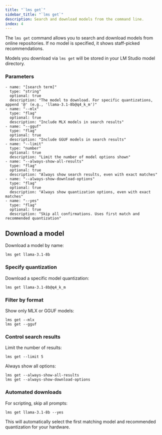 ```yaml
---
title: "`lms get`"
sidebar_title: "`lms get`"
description: Search and download models from the command line.
index: 4
---
```


The `lms get` command allows you to search and download models from online repositories. If no model is specified, it shows staff-picked recommendations.

Models you download via `lms get` will be stored in your LM Studio model directory. 

### Parameters
```lms_params
- name: "[search term]"
  type: "string"
  optional: true
  description: "The model to download. For specific quantizations, append '@' (e.g., 'llama-3.1-8b@q4_k_m')"
- name: "--mlx"
  type: "flag"
  optional: true
  description: "Include MLX models in search results"
- name: "--gguf"
  type: "flag"
  optional: true
  description: "Include GGUF models in search results"
- name: "--limit"
  type: "number"
  optional: true
  description: "Limit the number of model options shown"
- name: "--always-show-all-results"
  type: "flag"
  optional: true
  description: "Always show search results, even with exact matches"
- name: "--always-show-download-options"
  type: "flag"
  optional: true
  description: "Always show quantization options, even with exact matches"
- name: "--yes"
  type: "flag"
  optional: true
  description: "Skip all confirmations. Uses first match and recommended quantization"
```

## Download a model

Download a model by name:

```shell
lms get llama-3.1-8b
```

### Specify quantization

Download a specific model quantization:

```shell
lms get llama-3.1-8b@q4_k_m
```

### Filter by format

Show only MLX or GGUF models:

```shell
lms get --mlx
lms get --gguf
```

### Control search results

Limit the number of results:

```shell
lms get --limit 5
```

Always show all options:

```shell
lms get --always-show-all-results
lms get --always-show-download-options
```

### Automated downloads

For scripting, skip all prompts:

```shell
lms get llama-3.1-8b --yes
```

This will automatically select the first matching model and recommended quantization for your hardware.